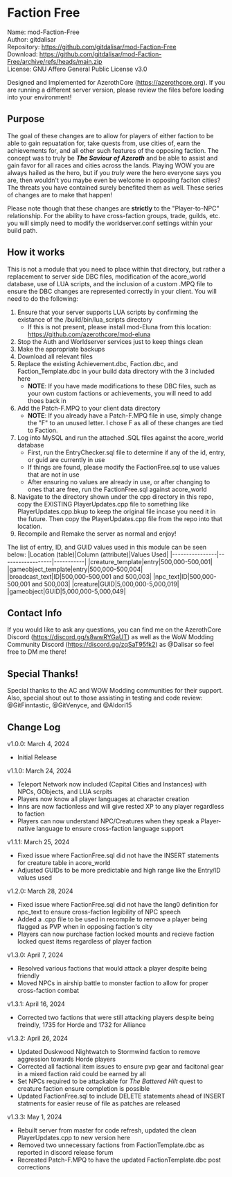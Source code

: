 # Faction Free
Name:   mod-Faction-Free \
Author:   gitdalisar \
Repository:   https://github.com/gitdalisar/mod-Faction-Free \
Download:   https://github.com/gitdalisar/mod-Faction-Free/archive/refs/heads/main.zip \
License:   GNU Affero General Public License v3.0

Designed and Implemented for AzerothCore (https://azerothcore.org). If you are running a different server version, please review the files before loading into your environment!

## Purpose
The goal of these changes are to allow for players of either faction to be able to gain repuatation for, take quests from, use cities of, earn the achievements for, and all other such features of the opposing faction. The concept was to truly be **_The Saviour of Azeroth_** and be able to assist and gain favor for all races and cities across the lands. Playing WOW you are always hailed as the hero, but if you _truly_ were the hero everyone says you are, then wouldn't you maybe even be welcome in opposing faciton cities? The threats you have contained surely benefited them as well. These series of changes are to make that happen!

Please note though that these changes are **strictly** to the "Player-to-NPC" relationship. For the ability to have cross-faction groups, trade, guilds, etc. you will simply need to modify the worldserver.conf settings within your build path.

## How it works
This is not a module that you need to place within that directory, but rather a replacement to server side DBC files, modification of the acore_world database, use of LUA scripts, and the inclusion of a custom .MPQ file to ensure the DBC changes are represented correctly in your client. You will need to do the following:

1. Ensure that your server supports LUA scripts by confirming the existance of the /build/bin/lua_scripts directory
   - If this is not present, please install mod-Eluna from this location: https://github.com/azerothcore/mod-eluna
2. Stop the Auth and Worldserver services just to keep things clean
3. Make the appropriate backups
4. Download all relevant files
5. Replace the existing Achievement.dbc, Faction.dbc, and Faction_Template.dbc in your build data directory with the 3 included here
   - **NOTE**: If you have made modifications to these DBC files, such as your own custom factions or achievements, you will need to add thoes back in
6. Add the Patch-F.MPQ to your client data directory
   - **NOTE**: If you already have a Patch-F.MPQ file in use, simply change the "F" to an unused letter. I chose F as all of these changes are tied to Faction.
7. Log into MySQL and run the attached .SQL files against the acore_world database
   - First, run the EntryChecker.sql file to determine if any of the id, entry, or guid are currently in use
   - If things are found, please modify the FactionFree.sql to use values that are not in use
   - After ensuring no values are already in use, or after changing to ones that are free, run the FactionFree.sql against acore_world
8. Navigate to the directory shown under the cpp directory in this repo, copy the EXISTING PlayerUpdates.cpp file to something like PlayerUpdates.cpp.bkup
   to keep the original file incase you need it in the future. Then copy the PlayerUpdates.cpp file from the repo into that location.
9. Recompile and Remake the server as normal and enjoy!

The list of entry, ID, and GUID values used in this module can be seen below:
|Location (table)|Column (attribute)|Values Used|
|----------------|------------------|-----------|
|creature_template|entry|500,000-500,001|
|gameobject_template|entry|500,000-500,004|
|broadcast_text|ID|500,000-500,001 and 500,003|
|npc_text|ID|500,000-500,001 and 500,003|
|creature|GUID|5,000,000-5,000,019|
|gameobject|GUID|5,000,000-5,000,049|


## Contact Info
If you would like to ask any questions, you can find me on the AzerothCore Discord (https://discord.gg/s8wwRYGaUT) as well as the WoW Modding Community Discord (https://discord.gg/zqSaT95fk2) as @Dalisar so feel free to DM me there!

## Special Thanks!
Special thanks to the AC and WOW Modding communities for their support. Also, special shout out to those assisting in testing and code review:
@GitFinntastic, @GitVenyce, and @Aldori15

## Change Log
v1.0.0: March 4, 2024
- Initial Release

v1.1.0: March 24, 2024
- Teleport Network now included (Capital Cities and Instances) with NPCs, GObjects, and LUA scrpits
- Players now know all player languages at character creation
- Inns are now factionless and will give rested XP to any player regardless to faction
- Players can now understand NPC/Creatures when they speak a Player-native language to ensure cross-faction language support

v1.1.1: March 25, 2024
- Fixed issue where FactionFree.sql did not have the INSERT statements for creature table in acore_world
- Adjusted GUIDs to be more predictable and high range like the Entry/ID values used

v1.2.0: March 28, 2024
- Fixed issue where FactionFree.sql did not have the lang0 definition for npc_text to ensure cross-faction legibility of NPC speech
- Added a .cpp file to be used in recompile to remove a player being flagged as PVP when in opposing faction's city
- Players can now purchase faction locked mounts and recieve faction locked quest items regardless of player faction

v1.3.0: April 7, 2024
- Resolved various factions that would attack a player despite being friendly
- Moved NPCs in airship battle to monster faction to allow for proper cross-faction combat

v1.3.1: April 16, 2024
- Corrected two factions that were still attacking players despite being freindly, 1735 for Horde and 1732 for Alliance

v1.3.2: April 26, 2024
- Updated Duskwood Nightwatch to Stormwind faction to remove aggression towards Horde players
- Corrected all factional item issues to ensure pvp gear and facitonal gear in a mixed faction raid could be earned by all
- Set NPCs required to be attackable for _The Battered Hilt_ quest to creature faction ensure completion is possible
- Updated FactionFree.sql to include DELETE statements ahead of INSERT statments for easier reuse of file as patches are released

v1.3.3: May 1, 2024
- Rebuilt server from master for code refresh, updated the clean PlayerUpdates.cpp to new version here
- Removed two unnecessary factions from FactionTemplate.dbc as reported in discord release forum
- Recreated Patch-F.MPQ to have the updated FactionTemplate.dbc post corrections
